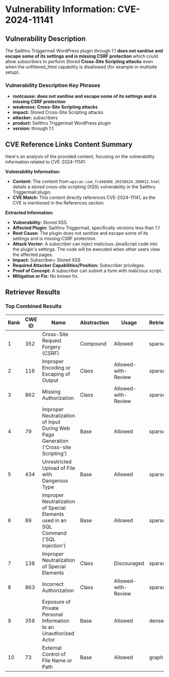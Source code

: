 # Vulnerability Information: CVE-2024-11141

## Vulnerability Description
The Sailthru Triggermail WordPress plugin through 1.1 **does not sanitise and escape some of its settings and is missing CSRF protection** which could allow subscribers to perform Stored **Cross-Site Scripting attacks** even when the unfiltered_html capability is disallowed (for example in multisite setup).

### Vulnerability Description Key Phrases
- **rootcause:** **does not sanitise and escape some of its settings and is missing CSRF protection**
- **weakness:** **Cross-Site Scripting attacks**
- **impact:** Stored Cross-Site Scripting attacks
- **attacker:** subscribers
- **product:** Sailthru Triggermail WordPress plugin
- **version:** through 1.1

## CVE Reference Links Content Summary
Here's an analysis of the provided content, focusing on the vulnerability information related to CVE-2024-11141:

**Vulnerability Information:**

*   **Content:** The content from `wpscan.com_fc446400_20250624_200012.html` details a stored cross-site scripting (XSS) vulnerability in the Sailthru Triggermail plugin.
*   **CVE Match:** This content directly references CVE-2024-11141, as the CVE is mentioned in the References section.

**Extracted Information:**

*   **Vulnerability:** Stored XSS.
*   **Affected Plugin:** Sailthru Triggermail, specifically versions less than 1.1
*   **Root Cause:** The plugin does not sanitize and escape some of its settings and is missing CSRF protection.
*   **Attack Vector:** A subscriber can inject malicious JavaScript code into the plugin's settings. The code will be executed when other users view the affected pages.
*   **Impact:** Subscriber+ Stored XSS
*   **Required Attacker Capabilities/Position:** Subscriber privileges.
*   **Proof of Concept:** A subscriber can submit a form with malicious script.
*   **Mitigation or Fix:** No known fix.

## Retriever Results

### Top Combined Results

| Rank | CWE ID | Name | Abstraction | Usage  | Retrievers | Individual Scores |
|------|--------|------|-------------|-------|------------|-------------------|
| 1 | 352 | Cross-Site Request Forgery (CSRF) | Compound | Allowed | sparse | 0.444 |
| 2 | 116 | Improper Encoding or Escaping of Output | Class | Allowed-with-Review | sparse | 0.354 |
| 3 | 862 | Missing Authorization | Class | Allowed-with-Review | sparse | 0.334 |
| 4 | 79 | Improper Neutralization of Input During Web Page Generation ('Cross-site Scripting') | Base | Allowed | sparse | 0.297 |
| 5 | 434 | Unrestricted Upload of File with Dangerous Type | Base | Allowed | sparse | 0.294 |
| 6 | 89 | Improper Neutralization of Special Elements used in an SQL Command ('SQL Injection') | Base | Allowed | sparse | 0.279 |
| 7 | 138 | Improper Neutralization of Special Elements | Class | Discouraged | sparse | 0.271 |
| 8 | 863 | Incorrect Authorization | Class | Allowed-with-Review | sparse | 0.257 |
| 9 | 359 | Exposure of Private Personal Information to an Unauthorized Actor | Base | Allowed | dense | 0.522 |
| 10 | 73 | External Control of File Name or Path | Base | Allowed | graph | 0.002 |

